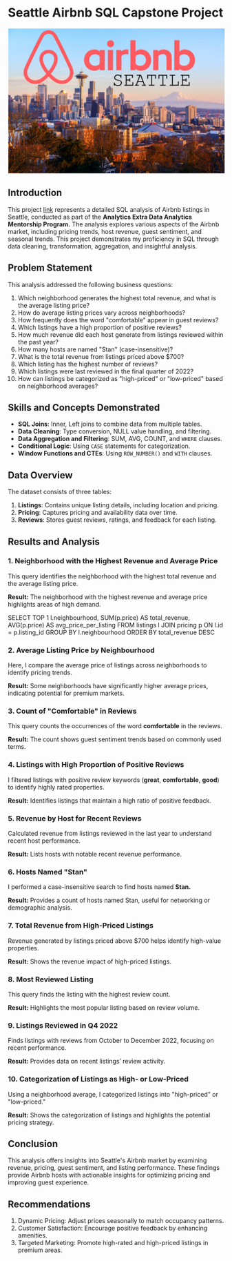 # Seattle Airbnb SQL Capstone Project
![](https://github.com/Thomas-Nyanumba/Seattle-Airbnb-Project/blob/main/Seattle%20Airbnb.png)

## Introduction 
This project [link](https://github.com/Thomas-Nyanumba/Seattle-Airbnb-Project/blob/main/ProjectSQLCode.sql) represents a detailed SQL analysis of Airbnb listings in Seattle, conducted as part of the **Analytics Extra Data Analytics Mentorship Program.** The analysis explores various aspects of the Airbnb market, including pricing trends, host revenue, guest sentiment, and seasonal trends. This project demonstrates my proficiency in SQL through data cleaning, transformation, aggregation, and insightful analysis.

## Problem Statement
This analysis addressed the following business questions:
1. Which neighborhood generates the highest total revenue, and what is the average listing price?
2. How do average listing prices vary across neighborhoods?
3. How frequently does the word "comfortable" appear in guest reviews?
4. Which listings have a high proportion of positive reviews?
5. How much revenue did each host generate from listings reviewed within the past year?
6. How many hosts are named "Stan" (case-insensitive)?
7. What is the total revenue from listings priced above $700?
8. Which listing has the highest number of reviews?
9. Which listings were last reviewed in the final quarter of 2022?
10. How can listings be categorized as "high-priced" or "low-priced" based on neighborhood averages?

## Skills and Concepts Demonstrated
- **SQL Joins**: Inner, Left joins to combine data from multiple tables.
- **Data Cleaning**: Type conversion, NULL value handling, and filtering.
- **Data Aggregation and Filtering**: SUM, AVG, COUNT, and `WHERE` clauses.
- **Conditional Logic**: Using `CASE` statements for categorization.
- **Window Functions and CTEs**: Using `ROW_NUMBER()` and `WITH` clauses.

## Data Overview
The dataset consists of three tables:
1. **Listings**: Contains unique listing details, including location and pricing.
2. **Pricing**: Captures pricing and availability data over time.
3. **Reviews**: Stores guest reviews, ratings, and feedback for each listing.

## Results and Analysis
### 1. Neighborhood with the Highest Revenue and Average Price
This query identifies the neighborhood with the highest total revenue and the average listing price.

**Result:** The neighborhood with the highest revenue and average price highlights areas of high demand.

SELECT TOP 1  l.neighbourhood,
    SUM(p.price) AS total_revenue,
    AVG(p.price) AS avg_price_per_listing
FROM listings l
JOIN pricing p ON l.id = p.listing_id
GROUP BY l.neighbourhood
ORDER BY total_revenue DESC

### 2. Average Listing Price by Neighbourhood
Here, I compare the average price of listings across neighborhoods to identify pricing trends.

**Result:** Some neighborhoods have significantly higher average prices, indicating potential for premium markets. 

### 3. Count of "Comfortable" in Reviews
This query counts the occurrences of the word **comfortable** in the reviews.

**Result:** The count shows guest sentiment trends based on commonly used terms.

### 4. Listings with High Proportion of Positive Reviews
I filtered listings with positive review keywords (**great**, **comfortable**, **good**) to identify highly rated properties.

**Result:** Identifies listings that maintain a high ratio of positive feedback.

### 5. Revenue by Host for Recent Reviews
Calculated revenue from listings reviewed in the last year to understand recent host performance.

**Result:** Lists hosts with notable recent revenue performance.

### 6. Hosts Named "Stan"
I performed a case-insensitive search to find hosts named **Stan.**

**Result:** Provides a count of hosts named Stan, useful for networking or demographic analysis.

### 7. Total Revenue from High-Priced Listings
Revenue generated by listings priced above $700 helps identify high-value properties.

**Result:** Shows the revenue impact of high-priced listings.

### 8. Most Reviewed Listing
This query finds the listing with the highest review count.

**Result:** Highlights the most popular listing based on review volume.

### 9. Listings Reviewed in Q4 2022
Finds listings with reviews from October to December 2022, focusing on recent performance.

**Result:** Provides data on recent listings’ review activity.

### 10. Categorization of Listings as High- or Low-Priced
Using a neighborhood average, I categorized listings into "high-priced" or "low-priced."

**Result:** Shows the categorization of listings and highlights the potential pricing strategy.

## Conclusion 
This analysis offers insights into Seattle's Airbnb market by examining revenue, pricing, guest sentiment, and listing performance. These findings provide Airbnb hosts with actionable insights for optimizing pricing and improving guest experience.

## Recommendations 
1. Dynamic Pricing: Adjust prices seasonally to match occupancy patterns.
2. Customer Satisfaction: Encourage positive feedback by enhancing amenities.
3. Targeted Marketing: Promote high-rated and high-priced listings in premium areas.
